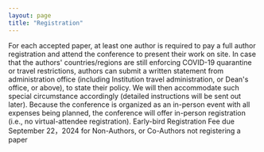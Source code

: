```yaml
---
layout: page 
title: "Registration"
---
```


For each accepted paper, at least one author is required to pay a full author registration and attend the conference to present their work on site. In case that the authors' countries/regions are still enforcing COVID-19 quarantine or travel restrictions, authors can submit a written statement from administration office (including Institution travel administration, or Dean's office, or above), to state their policy. We will then accommodate such special circumstance accordingly (detailed instructions will be sent out later). Because the conference is organized as an in-person event with all expenses being planned, the conference will offer in-person registration (i.e., no virtual-attendee registration). Early-bird Registration Fee due September 22，2024 for Non-Authors, or Co-Authors not registering a paper 


